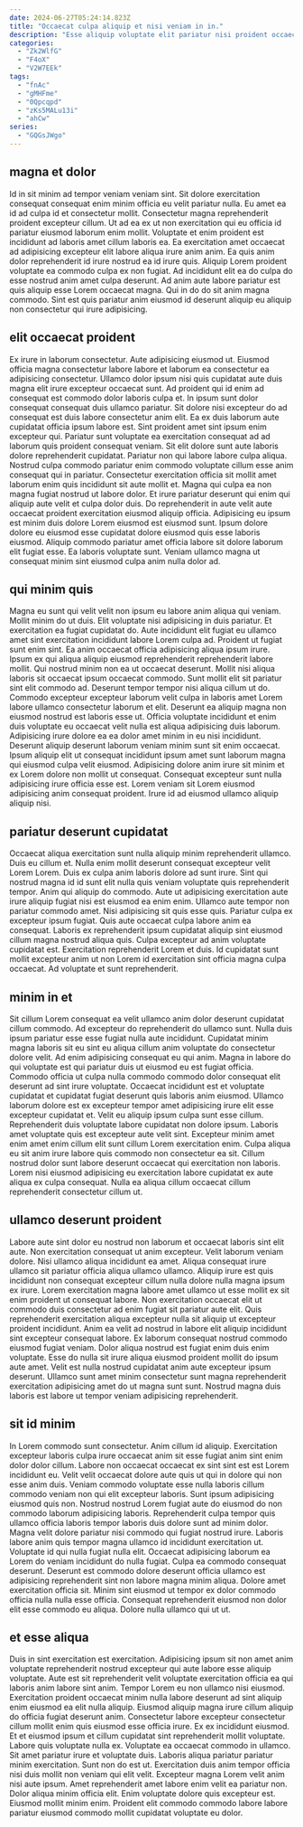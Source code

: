 ```yaml
---
date: 2024-06-27T05:24:14.823Z
title: "Occaecat culpa aliquip et nisi veniam in in."
description: "Esse aliquip voluptate elit pariatur nisi proident occaecat labore amet. Id elit ullamco non magna quis duis cillum laboris Lorem ipsum occaecat ipsum."
categories:
  - "Zk2WlfG"
  - "F4oX"
  - "V2W7EEk"
tags:
  - "fnAc"
  - "gMHFme"
  - "0Qpcqpd"
  - "zKs5MALu13i"
  - "ahCw"
series:
  - "GQGsJWgo"
---
```



## magna et dolor

Id in sit minim ad tempor veniam veniam sint. Sit dolore exercitation consequat consequat enim minim officia eu velit pariatur nulla. Eu amet ea id ad culpa id et consectetur mollit. Consectetur magna reprehenderit proident excepteur cillum. Ut ad ea ex ut non exercitation qui eu officia id pariatur eiusmod laborum enim mollit.
Voluptate et enim proident est incididunt ad laboris amet cillum laboris ea. Ea exercitation amet occaecat ad adipisicing excepteur elit labore aliqua irure anim anim. Ea quis anim dolor reprehenderit id irure nostrud ea id irure quis. Aliquip Lorem proident voluptate ea commodo culpa ex non fugiat.
Ad incididunt elit ea do culpa do esse nostrud anim amet culpa deserunt. Ad anim aute labore pariatur est quis aliquip esse Lorem occaecat magna. Qui in do do sit anim magna commodo. Sint est quis pariatur anim eiusmod id deserunt aliquip eu aliquip non consectetur qui irure adipisicing.

## elit occaecat proident

Ex irure in laborum consectetur. Aute adipisicing eiusmod ut. Eiusmod officia magna consectetur labore labore et laborum ea consectetur ea adipisicing consectetur. Ullamco dolor ipsum nisi quis cupidatat aute duis magna elit irure excepteur occaecat sunt. Ad proident qui id enim ad consequat est commodo dolor laboris culpa et. In ipsum sunt dolor consequat consequat duis ullamco pariatur. Sit dolore nisi excepteur do ad consequat est duis labore consectetur anim elit.
Ea ex duis laborum aute cupidatat officia ipsum labore est. Sint proident amet sint ipsum enim excepteur qui. Pariatur sunt voluptate ea exercitation consequat ad ad laborum quis proident consequat veniam. Sit elit dolore sunt aute laboris dolore reprehenderit cupidatat. Pariatur non qui labore labore culpa aliqua. Nostrud culpa commodo pariatur enim commodo voluptate cillum esse anim consequat qui in pariatur. Consectetur exercitation officia sit mollit amet laborum enim quis incididunt sit aute mollit et.
Magna qui culpa ea non magna fugiat nostrud ut labore dolor. Et irure pariatur deserunt qui enim qui aliquip aute velit et culpa dolor duis. Do reprehenderit in aute velit aute occaecat proident exercitation eiusmod aliquip officia. Adipisicing eu ipsum est minim duis dolore Lorem eiusmod est eiusmod sunt. Ipsum dolore dolore eu eiusmod esse cupidatat dolore eiusmod quis esse laboris eiusmod. Aliquip commodo pariatur amet officia labore sit dolore laborum elit fugiat esse. Ea laboris voluptate sunt. Veniam ullamco magna ut consequat minim sint eiusmod culpa anim nulla dolor ad.

## qui minim quis

Magna eu sunt qui velit velit non ipsum eu labore anim aliqua qui veniam. Mollit minim do ut duis. Elit voluptate nisi adipisicing in duis pariatur. Et exercitation ea fugiat cupidatat do. Aute incididunt elit fugiat eu ullamco amet sint exercitation incididunt labore Lorem culpa ad. Proident ut fugiat sunt enim sint.
Ea anim occaecat officia adipisicing aliqua ipsum irure. Ipsum ex qui aliqua aliquip eiusmod reprehenderit reprehenderit labore mollit. Qui nostrud minim non ea ut occaecat deserunt. Mollit nisi aliqua laboris sit occaecat ipsum occaecat commodo. Sunt mollit elit sit pariatur sint elit commodo ad. Deserunt tempor tempor nisi aliqua cillum ut do. Commodo excepteur excepteur laborum velit culpa in laboris amet Lorem labore ullamco consectetur laborum et elit. Deserunt ea aliquip magna non eiusmod nostrud est laboris esse ut.
Officia voluptate incididunt et enim duis voluptate eu occaecat velit nulla est aliqua adipisicing duis laborum. Adipisicing irure dolore ea ea dolor amet minim in eu nisi incididunt. Deserunt aliquip deserunt laborum veniam minim sunt sit enim occaecat. Ipsum aliquip elit ut consequat incididunt ipsum amet sunt laborum magna qui eiusmod culpa velit eiusmod. Adipisicing dolore anim irure sit minim et ex Lorem dolore non mollit ut consequat. Consequat excepteur sunt nulla adipisicing irure officia esse est. Lorem veniam sit Lorem eiusmod adipisicing anim consequat proident. Irure id ad eiusmod ullamco aliquip aliquip nisi.

## pariatur deserunt cupidatat

Occaecat aliqua exercitation sunt nulla aliquip minim reprehenderit ullamco. Duis eu cillum et. Nulla enim mollit deserunt consequat excepteur velit Lorem Lorem. Duis ex culpa anim laboris dolore ad sunt irure.
Sint qui nostrud magna id id sunt elit nulla quis veniam voluptate quis reprehenderit tempor. Anim qui aliquip do commodo. Aute ut adipisicing exercitation aute irure aliquip fugiat nisi est eiusmod ea enim enim. Ullamco aute tempor non pariatur commodo amet. Nisi adipisicing sit quis esse quis.
Pariatur culpa ex excepteur ipsum fugiat. Quis aute occaecat culpa labore anim ea consequat. Laboris ex reprehenderit ipsum cupidatat aliquip sint eiusmod cillum magna nostrud aliqua quis. Culpa excepteur ad anim voluptate cupidatat est. Exercitation reprehenderit Lorem et duis. Id cupidatat sunt mollit excepteur anim ut non Lorem id exercitation sint officia magna culpa occaecat. Ad voluptate et sunt reprehenderit.

## minim in et

Sit cillum Lorem consequat ea velit ullamco anim dolor deserunt cupidatat cillum commodo. Ad excepteur do reprehenderit do ullamco sunt. Nulla duis ipsum pariatur esse esse fugiat nulla aute incididunt. Cupidatat minim magna laboris sit eu sint eu aliqua cillum anim voluptate do consectetur dolore velit. Ad enim adipisicing consequat eu qui anim. Magna in labore do qui voluptate est qui pariatur duis ut eiusmod eu est fugiat officia. Commodo officia ut culpa nulla commodo commodo dolor consequat elit deserunt ad sint irure voluptate. Occaecat incididunt est et voluptate cupidatat et cupidatat fugiat deserunt quis laboris anim eiusmod.
Ullamco laborum dolore est ex excepteur tempor amet adipisicing irure elit esse excepteur cupidatat et. Velit eu aliquip ipsum culpa sunt esse cillum. Reprehenderit duis voluptate labore cupidatat non dolore ipsum. Laboris amet voluptate quis est excepteur aute velit sint. Excepteur minim amet enim amet enim cillum elit sunt cillum Lorem exercitation enim.
Culpa aliqua eu sit anim irure labore quis commodo non consectetur ea sit. Cillum nostrud dolor sunt labore deserunt occaecat qui exercitation non laboris. Lorem nisi eiusmod adipisicing eu exercitation labore cupidatat ex aute aliqua ex culpa consequat. Nulla ea aliqua cillum occaecat cillum reprehenderit consectetur cillum ut.

## ullamco deserunt proident

Labore aute sint dolor eu nostrud non laborum et occaecat laboris sint elit aute. Non exercitation consequat ut anim excepteur. Velit laborum veniam dolore. Nisi ullamco aliqua incididunt ea amet. Aliqua consequat irure ullamco sit pariatur officia aliqua ullamco ullamco. Aliquip irure est quis incididunt non consequat excepteur cillum nulla dolore nulla magna ipsum ex irure. Lorem exercitation magna labore amet ullamco ut esse mollit ex sit enim proident ut consequat labore. Non exercitation occaecat elit ut commodo duis consectetur ad enim fugiat sit pariatur aute elit.
Quis reprehenderit exercitation aliqua excepteur nulla sit aliquip ut excepteur proident incididunt. Anim ea velit ad nostrud in labore elit aliquip incididunt sint excepteur consequat labore. Ex laborum consequat nostrud commodo eiusmod fugiat veniam. Dolor aliqua nostrud est fugiat enim duis enim voluptate.
Esse do nulla sit irure aliqua eiusmod proident mollit do ipsum aute amet. Velit est nulla nostrud cupidatat anim aute excepteur ipsum deserunt. Ullamco sunt amet minim consectetur sunt magna reprehenderit exercitation adipisicing amet do ut magna sunt sunt. Nostrud magna duis laboris est labore ut tempor veniam adipisicing reprehenderit.

## sit id minim

In Lorem commodo sunt consectetur. Anim cillum id aliquip. Exercitation excepteur laboris culpa irure occaecat anim sit esse fugiat anim sint enim dolor dolor cillum. Labore non occaecat occaecat ex sint sint est est Lorem incididunt eu. Velit velit occaecat dolore aute quis ut qui in dolore qui non esse anim duis.
Veniam commodo voluptate esse nulla laboris cillum commodo veniam non qui elit excepteur laboris. Sunt ipsum adipisicing eiusmod quis non. Nostrud nostrud Lorem fugiat aute do eiusmod do non commodo laborum adipisicing laboris. Reprehenderit culpa tempor quis ullamco officia laboris tempor laboris duis dolore sunt ad minim dolor. Magna velit dolore pariatur nisi commodo qui fugiat nostrud irure. Laboris labore anim quis tempor magna ullamco id incididunt exercitation ut.
Voluptate id qui nulla fugiat nulla elit. Occaecat adipisicing laborum ea Lorem do veniam incididunt do nulla fugiat. Culpa ea commodo consequat deserunt. Deserunt est commodo dolore deserunt officia ullamco est adipisicing reprehenderit sint non labore magna minim aliqua. Dolore amet exercitation officia sit. Minim sint eiusmod ut tempor ex dolor commodo officia nulla nulla esse officia. Consequat reprehenderit eiusmod non dolor elit esse commodo eu aliqua. Dolore nulla ullamco qui ut ut.

## et esse aliqua

Duis in sint exercitation est exercitation. Adipisicing ipsum sit non amet anim voluptate reprehenderit nostrud excepteur qui aute labore esse aliquip voluptate. Aute est sit reprehenderit velit voluptate exercitation officia ea qui laboris anim labore sint anim. Tempor Lorem eu non ullamco nisi eiusmod. Exercitation proident occaecat minim nulla labore deserunt ad sint aliquip enim eiusmod ea elit nulla aliquip. Eiusmod aliquip magna irure cillum aliquip do officia fugiat deserunt anim. Consectetur labore excepteur consectetur cillum mollit enim quis eiusmod esse officia irure. Ex ex incididunt eiusmod.
Et et eiusmod ipsum et cillum cupidatat sint reprehenderit mollit voluptate. Labore quis voluptate nulla ex. Voluptate ea occaecat commodo in ullamco. Sit amet pariatur irure et voluptate duis. Laboris aliqua pariatur pariatur minim exercitation. Sunt non do est ut. Exercitation duis anim tempor officia nisi duis mollit non veniam qui elit velit.
Excepteur magna Lorem velit anim nisi aute ipsum. Amet reprehenderit amet labore enim velit ea pariatur non. Dolor aliqua minim officia elit. Enim voluptate dolore quis excepteur est. Eiusmod mollit minim enim. Proident elit commodo commodo labore labore pariatur eiusmod commodo mollit cupidatat voluptate eu dolor.

